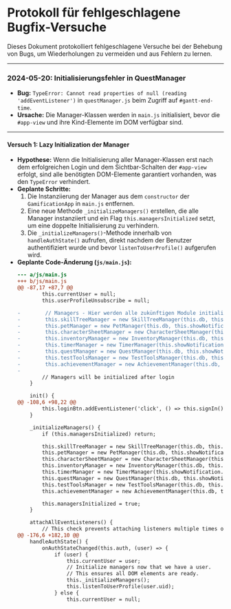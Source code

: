 # Protokoll für fehlgeschlagene Bugfix-Versuche

Dieses Dokument protokolliert fehlgeschlagene Versuche bei der Behebung von Bugs, um Wiederholungen zu vermeiden und aus Fehlern zu lernen.

---

### 2024-05-20: Initialisierungsfehler in QuestManager

- **Bug:** `TypeError: Cannot read properties of null (reading 'addEventListener')` in `questManager.js` beim Zugriff auf `#gantt-end-time`.
- **Ursache:** Die Manager-Klassen werden in `main.js` initialisiert, bevor die `#app-view` und ihre Kind-Elemente im DOM verfügbar sind.

---

#### Versuch 1: Lazy Initialization der Manager

- **Hypothese:** Wenn die Initialisierung aller Manager-Klassen erst nach dem erfolgreichen Login und dem Sichtbar-Schalten der `#app-view` erfolgt, sind alle benötigten DOM-Elemente garantiert vorhanden, was den `TypeError` verhindert.
- **Geplante Schritte:**
    1.  Die Instanziierung der Manager aus dem `constructor` der `GamificationApp` in `main.js` entfernen.
    2.  Eine neue Methode `_initializeManagers()` erstellen, die alle Manager instanziiert und ein Flag `this.managersInitialized` setzt, um eine doppelte Initialisierung zu verhindern.
    3.  Die `_initializeManagers()`-Methode innerhalb von `handleAuthState()` aufrufen, direkt nachdem der Benutzer authentifiziert wurde und bevor `listenToUserProfile()` aufgerufen wird.
- **Geplante Code-Änderung (`js/main.js`):**
  ```diff
  --- a/js/main.js
  +++ b/js/main.js
  @@ -87,17 +87,7 @@
          this.currentUser = null;
          this.userProfileUnsubscribe = null;
  
  -        // Managers - Hier werden alle zukünftigen Module initialisiert
  -        this.skillTreeManager = new SkillTreeManager(this.db, this.showNotification.bind(this));
  -        this.petManager = new PetManager(this.db, this.showNotification.bind(this), this.config);
  -        this.characterSheetManager = new CharacterSheetManager(this.db, this.auth);
  -        this.inventoryManager = new InventoryManager(this.db, this.showNotification.bind(this), this.config, this.showDeleteConfirm.bind(this));
  -        this.timerManager = new TimerManager(this.showNotification.bind(this), this.handleTimerCompletion.bind(this));
  -        this.questManager = new QuestManager(this.db, this.showNotification.bind(this), this.handleXpGain.bind(this), this.processQuestDrop.bind(this), this.showDeleteConfirm.bind(this));
  -        this.testToolsManager = new TestToolsManager(this.db, this.auth, this.showNotification.bind(this), this.config, this.handleXpGain.bind(this), this.questManager);
  -        this.achievementManager = new AchievementManager(this.db, this.showNotification.bind(this), this.config);
  -
          // Managers will be initialized after login
      }
  
      init() {
  @@ -108,6 +98,22 @@
          this.loginBtn.addEventListener('click', () => this.signIn());
      }
  
      _initializeManagers() {
          if (this.managersInitialized) return;
  
          this.skillTreeManager = new SkillTreeManager(this.db, this.showNotification.bind(this));
          this.petManager = new PetManager(this.db, this.showNotification.bind(this), this.config);
          this.characterSheetManager = new CharacterSheetManager(this.db, this.auth);
          this.inventoryManager = new InventoryManager(this.db, this.showNotification.bind(this), this.config, this.showDeleteConfirm.bind(this));
          this.timerManager = new TimerManager(this.showNotification.bind(this), this.handleTimerCompletion.bind(this));
          this.questManager = new QuestManager(this.db, this.showNotification.bind(this), this.handleXpGain.bind(this), this.processQuestDrop.bind(this), this.showDeleteConfirm.bind(this));
          this.testToolsManager = new TestToolsManager(this.db, this.auth, this.showNotification.bind(this), this.config, this.handleXpGain.bind(this), this.questManager);
          this.achievementManager = new AchievementManager(this.db, this.showNotification.bind(this), this.config);
  
          this.managersInitialized = true;
      }
  
      attachAllEventListeners() {
          // This check prevents attaching listeners multiple times on re-authentication
  @@ -176,6 +182,10 @@
      handleAuthState() {
          onAuthStateChanged(this.auth, (user) => {
              if (user) {
                  this.currentUser = user;
                  // Initialize managers now that we have a user.
                  // This ensures all DOM elements are ready.
                  this._initializeManagers();
                  this.listenToUserProfile(user.uid);
              } else {
                  this.currentUser = null;
  ```